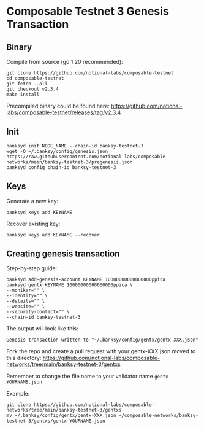 # Composable Testnet 3 Genesis Transaction

## Binary
Compile from source (go 1.20 recommended):
```
git clone https://github.com/notional-labs/composable-testnet
cd composable-testnet 
git fetch --all
git checkout v2.3.4
make install
```
Precompiled binary could be found here: https://github.com/notional-labs/composable-testnet/releases/tag/v2.3.4

## Init
```
banksyd init NODE_NAME --chain-id banksy-testnet-3
wget -O ~/.banksy/config/genesis.json https://raw.githubusercontent.com/notional-labs/composable-networks/main/banksy-testnet-3/pregenesis.json
banksyd config chain-id banksy-testnet-3
```

## Keys
Generate a new key:
```
banksyd keys add KEYNAME 
```
Recover existing key:
```
banksyd keys add KEYNAME --recover
```

## Creating genesis transaction
Step-by-step guide:
```
banksyd add-genesis-account KEYNAME 10000000000000000ppica
banksyd gentx KEYNAME 10000000000000000ppica \
--moniker="" \
--identity="" \
--details="" \
--website="" \
--security-contact="" \
--chain-id banksy-testnet-3
```
The output will look like this: 
```
Genesis transaction written to "~/.banksy/config/gentx/gentx-XXX.json"
```
Fork the repo and create a pull request with your gentx-XXX.json moved to this directory: https://github.com/notional-labs/composable-networks/tree/main/banksy-testnet-3/gentxs

Remember to change the file name to your validator name `gentx-YOURNAME.json`

Example:
```
git clone https://github.com/notional-labs/composable-networks/tree/main/banksy-testnet-3/gentxs
mv ~/.banksy/config/gentx/gentx-XXX.json ~/composable-networks/banksy-testnet-3/gentxs/gentx-YOURNAME.json
```
